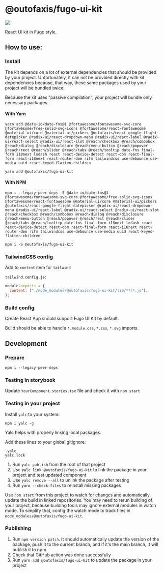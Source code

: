 # @outofaxis/fugo-ui-kit

<a href="https://www.chromatic.com/library?appId=62e175a10aef0868688d91fa"><img src="https://img.shields.io/badge/storybook-open-green"/></a>

React UI kit in Fugo style.

## How to use:

### Install

The kit depends on a lot of external dependencies that should be provided by your project.
Unfortunately, it can not be provided directly with kit dependencies because,
that way, these same packages used by your project will be bundled twice.

Because the kit uses "passive compilation", your project will bundle only necessary packages.

#### With Yarn

```shell
yarn add @date-io/date-fns@1 @fortawesome/fontawesome-svg-core @fortawesome/free-solid-svg-icons @fortawesome/react-fontawesome @material-ui/core @material-ui/pickers @outofaxis/react-google-flight-datepicker @radix-ui/react-dropdown-menu @radix-ui/react-label @radix-ui/react-select @radix-ui/react-slot @reach/checkbox @reach/combobox @reach/dialog @reach/disclosure @reach/menu-button @reach/popover @reach/rect @reach/slider @reach/tabs @reach/tooltip date-fns final-form i18next lodash react react-device-detect react-dom react-final-form react-i18next react-router-dom rifm tailwindcss use-debounce use-media uuid react-keyed-flatten-children
```

```shell
yarn add @outofaxis/fugo-ui-kit
```

#### With NPM

```shell
npm i --legacy-peer-deps -S @date-io/date-fns@1 @fortawesome/fontawesome-svg-core @fortawesome/free-solid-svg-icons @fortawesome/react-fontawesome @material-ui/core @material-ui/pickers @outofaxis/react-google-flight-datepicker @radix-ui/react-dropdown-menu @radix-ui/react-label @radix-ui/react-select @radix-ui/react-slot @reach/checkbox @reach/combobox @reach/dialog @reach/disclosure @reach/menu-button @reach/popover @reach/rect @reach/slider @reach/tabs @reach/tooltip date-fns final-form i18next lodash react react-device-detect react-dom react-final-form react-i18next react-router-dom rifm tailwindcss use-debounce use-media uuid react-keyed-flatten-children
```

```shell
npm i -S @outofaxis/fugo-ui-kit
```

### TailwindCSS config

Add to `content` item for `tailwind`

`tailwind.config.js`:

```js
module.exports = {
  content: ["./node_modules/@outofaxis/fugo-ui-kit/lib/**/*.js"],
};
```

### Build config

Create React App should support Fugo UI Kit by default.

Build should be able to handle `*.module.css`, `*.css`, `*.svg` imports.

## Development

### Prepare

```shell
npm i --legacy-peer-deps
```

### Testing in storybook

Update `YourComponent.stories.tsx` file and check it with `npm start`

### Testing in your project

Install `yalc` to your system:

```shell
npm i yalc -g
```

Yalc helps with properly linking local packages.

Add these lines to your global gitignore:

```gitignore
.yalc
yalc.lock
```

1. Run `yalc publish` from the root of that project
2. Use `yalc link @outofaxis/fugo-ui-kit` to link the package in your project and test updated component
3. Use `yalc remove --all` to unlink the package after testing
4. Run `yarn --check-files` to reinstall missing packages

Use `npm start` from this project to watch for changes
and automatically update the build in linked repositories.
You may need to rerun building of your project, because building tools may ignore external modules in watch mode.
To simplify that, config the watch mode to track files in `node_modules/@outofaxis/fugo-ui-kit`.

### Publishing

1. Run `npm version patch`. It should automatically update the version of the package, push it to the current branch, and if it's the main branch, it will publish it to npm.
2. Check that GitHub action was done successfully
3. Run `yarn add @outofaxis/fugo-ui-kit` to update the package in your project
